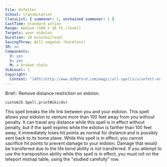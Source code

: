 ```yaml
---
File: Unfetter
School: transmutation
ClassList: { summoner: 1, unchained summoner: 1 }
CastTime: standard action
Range: medium (100 + 10 ft./level)
Targets: your eidolon
Duration: 10 minutes/level
SavingThrow: Will negates (harmless)
SR: no
Components:
  V: yes
  S: yes
  M: a broken chain
SLALevel: 1
Copyright:
  Content: "[APG](http://www.d20pfsrd.com/magic/all-spells/u/unfett-er)"
---
```

Brief:: Remove distance restriction on eidolon.

```dataviewjs
customJS.Spell.printWiki(dv)
```

This spell breaks the life link between you and your eidolon. This spell allows your eidolon to venture more than 100 feet away from you without penalty. It can travel any distance while this spell is in effect without penalty, but if the spell expires while the eidolon is farther than 100 feet away, it immediately loses hit points as normal for distance and is possibly sent back to its home plane. While this spell is in effect, you cannot sacrifice hit points to prevent damage to your eidolon. Damage that would be transferred due to the life bond ability is not transferred. If you attempt to use the transposition ability while this spell is in effect, you must roll on the teleport mishap table, using the "studied carefully" row.
